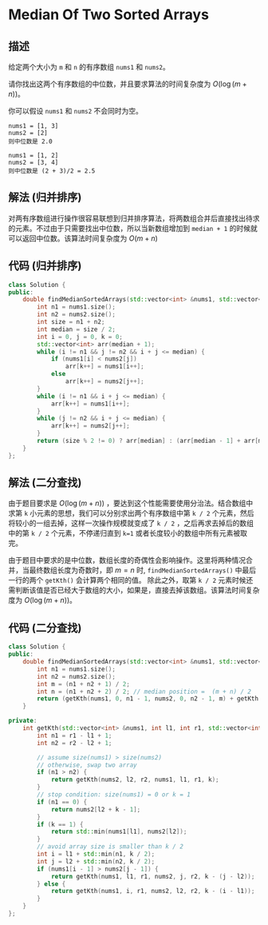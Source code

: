 # Median Of Two Sorted Arrays

## 描述

给定两个大小为 `m` 和 `n` 的有序数组 `nums1` 和 `nums2`。

请你找出这两个有序数组的中位数，并且要求算法的时间复杂度为 $O(\log({m + n}))$。

你可以假设 `nums1` 和 `nums2` 不会同时为空。
```
nums1 = [1, 3]
nums2 = [2]
则中位数是 2.0
```
```
nums1 = [1, 2]
nums2 = [3, 4]
则中位数是 (2 + 3)/2 = 2.5
```

## 解法 (归并排序)

对两有序数组进行操作很容易联想到归并排序算法，将两数组合并后直接找出待求的元素。不过由于只需要找出中位数，所以当新数组增加到 `median + 1` 的时候就可以返回中位数。该算法时间复杂度为 $O(m+n)$

## 代码 (归并排序)

```cpp
class Solution {
public:
    double findMedianSortedArrays(std::vector<int> &nums1, std::vector<int> &nums2) {
        int n1 = nums1.size();
        int n2 = nums2.size();
        int size = n1 + n2;
        int median = size / 2;
        int i = 0, j = 0, k = 0;
        std::vector<int> arr(median + 1);
        while (i != n1 && j != n2 && i + j <= median) {
            if (nums1[i] < nums2[j])
                arr[k++] = nums1[i++];
            else
                arr[k++] = nums2[j++];
        }
        while (i != n1 && i + j <= median) {
            arr[k++] = nums1[i++];
        }
        while (j != n2 && i + j <= median) {
            arr[k++] = nums2[j++];
        }
        return (size % 2 != 0) ? arr[median] : (arr[median - 1] + arr[median]) / 2.0;
    }
};
```

## 解法 (二分查找)

由于题目要求是 $O(\log({m + n}))$ ，要达到这个性能需要使用分治法。结合数组中求第 `k` 小元素的思想，我们可以分别求出两个有序数组中第 `k / 2` 个元素，然后将较小的一组去掉，这样一次操作规模就变成了 `k / 2` ，之后再求去掉后的数组中的第 `k / 2` 个元素，不停递归直到 `k=1` 或者长度较小的数组中所有元素被取完。

由于题目中要求的是中位数，数组长度的奇偶性会影响操作。这里将两种情况合并，当最终数组长度为奇数时，即 $m = n$ 时, `findMedianSortedArrays()` 中最后一行的两个 `getKth()` 会计算两个相同的值。
除此之外，取第 `k / 2` 元素时候还需判断该值是否已经大于数组的大小，如果是，直接去掉该数组。该算法时间复杂度为 $O(\log({m + n}))$。

## 代码 (二分查找)

```cpp
class Solution {
public:
    double findMedianSortedArrays(std::vector<int> &nums1, std::vector<int> &nums2) {
        int n1 = nums1.size();
        int n2 = nums2.size();
        int m = (n1 + n2 + 1) / 2;
        int n = (n1 + n2 + 2) / 2; // median position =  (m + n) / 2
        return (getKth(nums1, 0, n1 - 1, nums2, 0, n2 - 1, m) + getKth(nums1, 0, n1 - 1, nums2, 0, n2 - 1, n)) / 2.0;
    }

private:
    int getKth(std::vector<int> &nums1, int l1, int r1, std::vector<int> &nums2, int l2, int r2, int k) {
        int n1 = r1 - l1 + 1;
        int n2 = r2 - l2 + 1;

        // assume size(nums1) > size(nums2)
        // otherwise, swap two array
        if (n1 > n2) {
            return getKth(nums2, l2, r2, nums1, l1, r1, k);
        }
        // stop condition: size(nums1) = 0 or k = 1
        if (n1 == 0) {
            return nums2[l2 + k - 1];
        }
        if (k == 1) {
            return std::min(nums1[l1], nums2[l2]);
        }
        // avoid array size is smaller than k / 2
        int i = l1 + std::min(n1, k / 2);
        int j = l2 + std::min(n2, k / 2);
        if (nums1[i - 1] > nums2[j - 1]) {
            return getKth(nums1, l1, r1, nums2, j, r2, k - (j - l2));
        } else {
            return getKth(nums1, i, r1, nums2, l2, r2, k - (i - l1));
        }
    }
};
```
